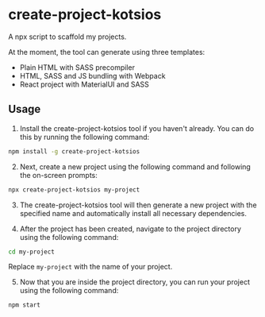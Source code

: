 # create-project-kotsios
A npx script to scaffold my projects.

At the moment, the tool can generate using three templates:
- Plain HTML with SASS precompiler
- HTML, SASS and JS bundling with Webpack
- React project with MaterialUI and SASS


## Usage
1. Install the create-project-kotsios tool if you haven't already. You can do this by running the following command:
```bash
npm install -g create-project-kotsios
```

2. Next, create a new project using the following command and following the on-screen prompts:
```bash
npx create-project-kotsios my-project
```

3. The create-project-kotsios tool will then generate a new project with the specified name and automatically install all necessary dependencies.


4. After the project has been created, navigate to the project directory using the following command:
```bash
cd my-project
```
Replace `my-project` with the name of your project.

5. Now that you are inside the project directory, you can run your project using the following command:
```bash
npm start
```